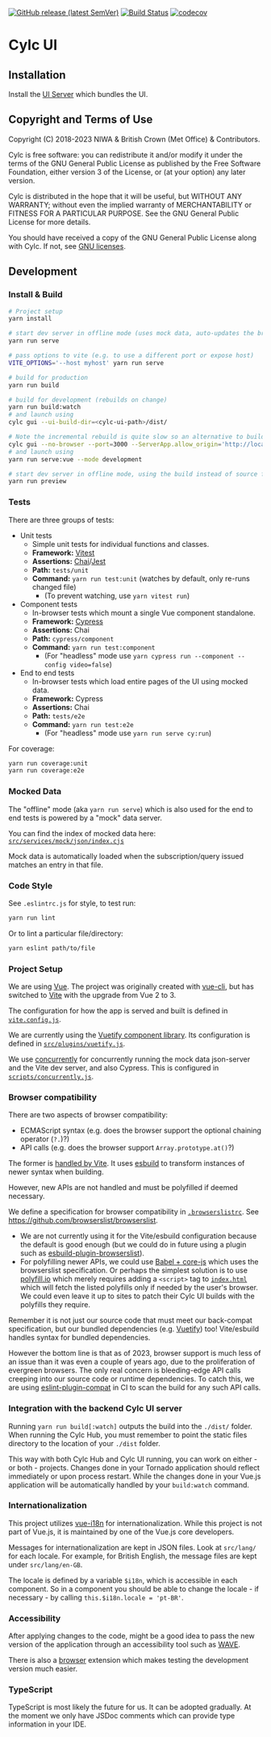 [![GitHub release (latest SemVer)](https://img.shields.io/github/v/release/cylc/cylc-ui)](https://github.com/cylc/cylc-ui/releases)
[![Build Status](https://github.com/cylc/cylc-ui/actions/workflows/main.yml/badge.svg?branch=master)](https://github.com/cylc/cylc-ui/actions/workflows/main.yml?query=branch%3Amaster)
[![codecov](https://codecov.io/gh/cylc/cylc-ui/branch/master/graph/badge.svg)](https://codecov.io/gh/cylc/cylc-ui)

# Cylc UI

## Installation

Install the [UI Server](https://github.com/cylc/cylc-uiserver) which bundles
the UI.

## Copyright and Terms of Use

Copyright (C) 2018-<span actions:bind='current-year'>2023</span> NIWA & British Crown (Met Office) & Contributors.

Cylc is free software: you can redistribute it and/or modify it under the terms
of the GNU General Public License as published by the Free Software Foundation,
either version 3 of the License, or (at your option) any later version.

Cylc is distributed in the hope that it will be useful, but WITHOUT ANY
WARRANTY; without even the implied warranty of MERCHANTABILITY or FITNESS FOR A
PARTICULAR PURPOSE.  See the GNU General Public License for more details.

You should have received a copy of the GNU General Public License along with
Cylc.  If not, see [GNU licenses](http://www.gnu.org/licenses/).

## Development

### Install & Build

```bash
# Project setup
yarn install

# start dev server in offline mode (uses mock data, auto-updates the browser page on change)
yarn run serve

# pass options to vite (e.g. to use a different port or expose host)
VITE_OPTIONS='--host myhost' yarn run serve

# build for production
yarn run build

# build for development (rebuilds on change)
yarn run build:watch
# and launch using
cylc gui --ui-build-dir=<cylc-ui-path>/dist/

# Note the incremental rebuild is quite slow so an alternative to build:watch is
cylc gui --no-browser --port=3000 --ServerApp.allow_origin='http://localhost:5173'
# and launch using
yarn run serve:vue --mode development

# start dev server in offline mode, using the build instead of source files
yarn run preview
```

### Tests

There are three groups of tests:

* Unit tests
  * Simple unit tests for individual functions and classes.
  * **Framework:** [Vitest](https://vitest.dev/)
  * **Assertions:** [Chai](https://www.chaijs.com/)/[Jest](https://jestjs.io/docs/expect)
  * **Path:** `tests/unit`
  * **Command:** `yarn run test:unit` (watches by default, only re-runs changed file)
    * (To prevent watching, use `yarn vitest run`)
* Component tests
  * In-browser tests which mount a single Vue component standalone.
  * **Framework:** [Cypress](https://docs.cypress.io/guides/overview/why-cypress)
  * **Assertions:** Chai
  * **Path:** `cypress/component`
  * **Command:** `yarn run test:component`
    * (For "headless" mode use `yarn cypress run --component --config video=false`)
* End to end tests
  * In-browser tests which load entire pages of the UI using mocked data.
  * **Framework:** Cypress
  * **Assertions:** Chai
  * **Path:** `tests/e2e`
  * **Command:** `yarn run test:e2e`
    * (For "headless" mode use `yarn run serve cy:run`)

For coverage:
```bash
yarn run coverage:unit
yarn run coverage:e2e
```

### Mocked Data

The "offline" mode (aka `yarn run serve`) which is also used for the end to end
tests is powered by a "mock" data server.

You can find the index of mocked data here:
[`src/services/mock/json/index.cjs`](src/services/mock/json/index.cjs)

Mock data is automatically loaded when the subscription/query issued matches
an entry in that file.

### Code Style

See `.eslintrc.js` for style, to test run:

```bash
yarn run lint
```

Or to lint a particular file/directory:

```bash
yarn eslint path/to/file
```

### Project Setup

We are using [Vue](https://vuejs.org/).
The project was originally created with [vue-cli](https://cli.vuejs.org/), but
has switched to [Vite](https://vitejs.dev/) with the upgrade from Vue 2 to 3.

The configuration for how the app is served and built is defined in
[`vite.config.js`](vite.config.js).

We are currently using the [Vuetify component library](https://vuetifyjs.com/en/).
Its configuration is defined in [`src/plugins/vuetify.js`](src/plugins/vuetify.js).

We use [concurrently](https://github.com/open-cli-tools/concurrently) for
concurrently running the mock data json-server and the Vite dev server, and
also Cypress. This is configured in [`scripts/concurrently.js`](scripts/concurrently.js).

### Browser compatibility

There are two aspects of browser compatibility:
- ECMAScript syntax (e.g. does the browser support the optional chaining
operator (`?.`)?)
- API calls (e.g. does the browser support `Array.prototype.at()`?)

The former is [handled by Vite](https://vitejs.dev/guide/build.html#browser-compatibility).
It uses [esbuild](https://esbuild.github.io/api/#target) to transform instances
of newer syntax when building.

However, new APIs are not handled and must be polyfilled if deemed necessary.

We define a specification for browser compatibility in
[`.browserslistrc`](.browserslistrc). See https://github.com/browserslist/browserslist.
- We are not currently using it for the Vite/esbuild configuration because the
default is good enough (but we could do in future using a plugin such as
[esbuild-plugin-browserslist](https://www.npmjs.com/package/esbuild-plugin-browserslist)).
- For polyfilling newer APIs, we could use
[Babel + core-js](https://babeljs.io/docs/babel-preset-env#usebuiltins) which
uses the browserslist specification. Or perhaps the simplest solution is to
use [polyfill.io](https://polyfill.io/v3/) which merely requires adding a
`<script>` tag to [`index.html`](index.html) which will fetch the listed
polyfills only if needed by the user's browser. We could even leave it up to
sites to patch their Cylc UI builds with the polyfills they require.

Remember it is not just our source code that must meet our back-compat
specification, but our bundled dependencies (e.g.
[Vuetify](https://vuetifyjs.com/en/getting-started/browser-support/)) too!
Vite/esbuild handles syntax for bundled dependencies.

However the bottom line is that as of 2023, browser support is much less of an
issue than it was even a couple of years ago, due to the proliferation of
evergreen browsers. The only real concern is bleeding-edge API calls creeping
into our source code or runtime dependencies. To catch this, we are using
[eslint-plugin-compat](https://github.com/amilajack/eslint-plugin-compat)
in CI to scan the build for any such API calls.

### Integration with the backend Cylc UI server

Running `yarn run build[:watch]` outputs the build into the `./dist/` folder.
When running the Cylc Hub, you must remember to point
the static files directory to the location of your `./dist` folder.

This way with both Cylc Hub and Cylc UI running, you can work on either -
or both - projects. Changes done in your Tornado application should reflect immediately
or upon process restart. While the changes done in your Vue.js application
will be automatically handled by your `build:watch` command.

### Internationalization

This project utilizes [vue-i18n](https://kazupon.github.io/vue-i18n/) for
internationalization. While this project is not part of Vue.js, it is maintained
by one of the Vue.js core developers.

Messages for internationalization are kept in JSON files. Look at
`src/lang/` for each locale. For example, for British English, the message
files are kept under `src/lang/en-GB`.

The locale is defined by a variable `$i18n`, which is accessible in each
component. So in a component you should be able to change the locale -
if necessary - by calling `this.$i18n.locale = 'pt-BR'`.

### Accessibility

After applying changes to the code, might be a good idea to pass the new version of
the application through an accessibility tool such as [WAVE](https://wave.webaim.org/).

There is also a [browser](https://wave.webaim.org/extension/) extension which makes
testing the development version much easier.

### TypeScript

TypeScript is most likely the future for us. It can be adopted gradually.
At the moment we only have JSDoc comments which can provide type information
in your IDE.
